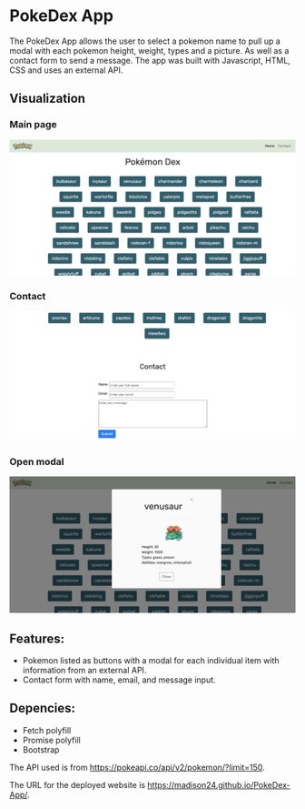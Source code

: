 # PokeDex App

The PokeDex App allows the user to select a pokemon name to pull up a modal with each pokemon height, weight, types and a picture. As well as a contact form to send a message. The app was built with Javascript, HTML, CSS and uses an external API.

## Visualization  
### Main page
![screenshot of the project](./images/main.png)

### Contact 
![screenshot of the project](./images/screenshot-2.png)

### Open modal
![screenshot of the project](./images/screenshot-3.png)


## Features:

- Pokemon listed as buttons with a modal for each individual item with information from an external API.
- Contact form with name, email, and message input.

## Depencies:

- Fetch polyfill
- Promise polyfill
- Bootstrap

The API used is from https://pokeapi.co/api/v2/pokemon/?limit=150.

The URL for the deployed website is https://madison24.github.io/PokeDex-App/.
